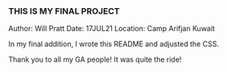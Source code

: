 ### THIS IS MY FINAL PROJECT 
Author:  Will Pratt
Date: 17JUL21
Location: Camp Arifjan Kuwait

In my final addition, I wrote this README and adjusted the CSS.

Thank you to all my GA people!  It was quite the ride!